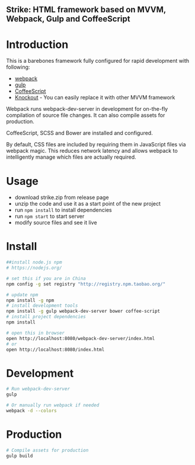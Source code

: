## Strike: HTML framework based on MVVM, Webpack, Gulp and CoffeeScript

# Introduction
This is a barebones framework fully configured for rapid development with following:
* [webpack](http://webpack.github.io/)
* [gulp](http://gulpjs.com/)
* [CoffeeScript](http://coffeescript.org/)
* [Knockout](http://knockoutjs.com) - You can easily replace it with other MVVM framework

Webpack runs webpack-dev-server in development for on-the-fly compilation of source file changes. It can also compile assets for production.

CoffeeScript, SCSS and Bower are installed and configured.

By default, CSS files are included by requiring them in JavaScript files via webpack magic. This reduces network latency and allows webpack to intelligently manage which files are actually required.

# Usage

* download strike.zip from release page
* unzip the code and use it as a start point of the new project
* run `npm install` to install dependencies
* run `npm start` to start server
* modify source files and see it live

# Install

```bash
##install node.js npm
# https://nodejs.org/

# set this if you are in China
npm config -g set registry "http://registry.npm.taobao.org/"

# update npm
npm install -g npm
# install development tools
npm install -g gulp webpack-dev-server bower coffee-script
# install project dependencies
npm install

# open this in browser
open http://localhost:8080/webpack-dev-server/index.html
# or
open http://localhost:8080/index.html
```

# Development

```bash
# Run webpack-dev-server
gulp

# Or manually run webpack if needed
webpack -d --colors
```

# Production

```bash
# Compile assets for production
gulp build
```
